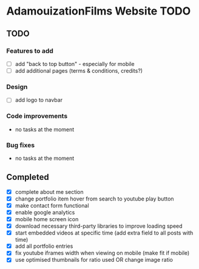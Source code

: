 AdamouizationFilms Website TODO
===============================

## TODO

### Features to add
* [ ] add "back to top button" -  especially for mobile
* [ ] add additional pages (terms & conditions, credits?)

### Design
* [ ] add logo to navbar

### Code improvements
* no tasks at the moment

### Bug fixes
* no tasks at the moment

## Completed
* [X] complete about me section 
* [X] change portfolio item hover from search to youtube play button
* [X] make contact form functional
* [X] enable google analytics
* [X] mobile home screen icon
* [X] download necessary third-party libraries to improve loading speed
* [X] start embedded videos at specific time (add extra field to all posts with time)
* [X] add all portfolio entries
* [X] fix youtube iframes width when viewing on mobile (make fit if mobile)
* [X] use optimised thumbnails for ratio used OR change image ratio